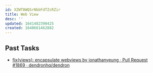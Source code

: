 ```yaml
---
id: XZWT8WQSrNbbFdTZcRZir
title: Web View
desc: ''
updated: 1641482390425
created: 1640661462882
---
```



## Past Tasks
- [fix(views): encapsulate webviews by jonathanyeung · Pull Request #1869 · dendronhq/dendron](https://github.com/dendronhq/dendron/pull/1869)
